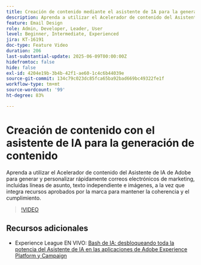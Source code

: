 ```yaml
---
title: Creación de contenido mediante el asistente de IA para la generación de contenido
description: Aprenda a utilizar el Acelerador de contenido del Asistente de IA de Adobe para generar y personalizar rápidamente correos electrónicos de marketing, incluidas líneas de asunto, texto independiente e imágenes, a la vez que integra recursos aprobados por la marca para mantener la coherencia y el cumplimiento.
feature: Email Design
role: Admin, Developer, Leader, User
level: Beginner, Intermediate, Experienced
jira: KT-16191
doc-type: Feature Video
duration: 206
last-substantial-update: 2025-06-09T00:00:00Z
hidefromtoc: false
hide: false
exl-id: 4204e19b-3b4b-42f1-ae60-1c4c6b44039e
source-git-commit: 134c79c023dc85fca65ba92bad669bc49322fe1f
workflow-type: tm+mt
source-wordcount: '99'
ht-degree: 83%

---
```


# Creación de contenido con el asistente de IA para la generación de contenido

Aprenda a utilizar el Acelerador de contenido del Asistente de IA de Adobe para generar y personalizar rápidamente correos electrónicos de marketing, incluidas líneas de asunto, texto independiente e imágenes, a la vez que integra recursos aprobados por la marca para mantener la coherencia y el cumplimiento.

>[!VIDEO](https://video.tv.adobe.com/v/3463762/?learn=on&enablevpops)

## Recursos adicionales

* Experience League EN VIVO: [Bash de IA: desbloqueando toda la potencia del Asistente de IA en las aplicaciones de Adobe Experience Platform y Campaign](https://experienceleague.adobe.com/es/docs/events/experience-league-live-recordings/episodes/exl-live-episode-09-26-24)
